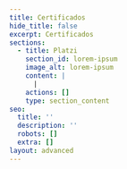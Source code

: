 ```yaml
---
title: Certificados
hide_title: false
excerpt: Certificados
sections:
  - title: Platzi
    section_id: lorem-ipsum
    image_alt: lorem-ipsum
    content: |
      |  
    actions: []
    type: section_content
seo:
  title: ''
  description: ''
  robots: []
  extra: []
layout: advanced
---
```

